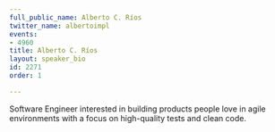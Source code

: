 ```yaml
---
full_public_name: Alberto C. Ríos
twitter_name: albertoimpl
events:
- 4960
title: Alberto C. Ríos
layout: speaker_bio
id: 2271
order: 1

---
```

Software Engineer interested in building products people love in agile environments with a focus on high-quality tests and clean code.